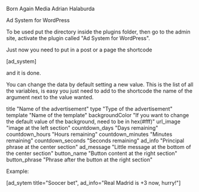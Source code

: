 Born Again Media
Adrian Halaburda


Ad System for WordPress

To be used put the directory inside the plugins folder, then go to the admin site, activate the plugin called "Ad System for WordPress".

Just now you need to put in a post or a page the shortcode

[ad_system]

and it is done.

You can change the data by default setting a new value.
This is the list of all the variables, is easy you just need to add to the shortcode the name of the argument next to the value wanted.

title "Name of the advertisement"
type "Type of the advertisement"
template "Name of the template"
backgroundColor "If you want to change the default value of the background, need to be in hex(#fff)"
url_image "image at the left section"
countdown_days "Days remaining"
countdown_hours "Hours remaining"
countdown_minutes "Minutes remaining"
countdown_seconds "Seconds remaining"
ad_info "Principal phrase at the center section"
ad_message "Little message at the bottom of the center section"
button_name "Button content at the right section"
button_phrase "Phrase after the button at the right section"

Example:

[ad_sytem title="Soocer bet", ad_info="Real Madrid is +3 now, hurry!"]
